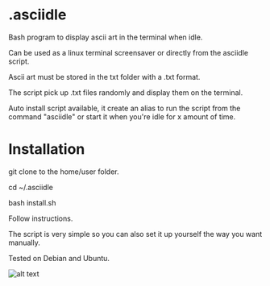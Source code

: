 # .asciidle
Bash program to display ascii art in the terminal when idle.

Can be used as a linux terminal screensaver or directly from the asciidle script.

Ascii art must be stored in the txt folder with a .txt format.

The script pick up .txt files randomly and display them on the terminal.

Auto install script available, it create an alias to run the script from the command "asciidle" or start it when you're idle for x amount of time.

# Installation

git clone to the home/user folder.

cd ~/.asciidle

bash install.sh

Follow instructions.

The script is very simple so you can also set it up yourself the way you want manually.

Tested on Debian and Ubuntu.

![alt text](https://files.catbox.moe/klulg5.jpg)

